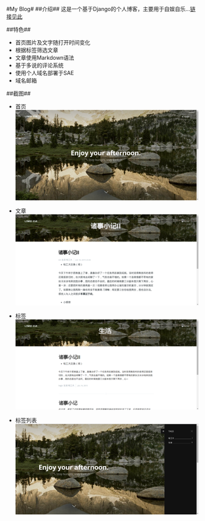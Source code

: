#My Blog#
##介绍##
这是一个基于Django的个人博客，主要用于自娱自乐…[链接见此](www.hellolw.com) 

##特色##
* 首页图片及文字随打开时间变化
* 根据标签筛选文章
* 文章使用Markdown语法
* 基于多说的评论系统
* 使用个人域名部署于SAE
* 域名邮箱

##截图##
* 首页
![](/profile.png) 

* 文章
![](/article.png) 

* 标签
![](/tag.png)

* 标签列表
![](/archives.png)  